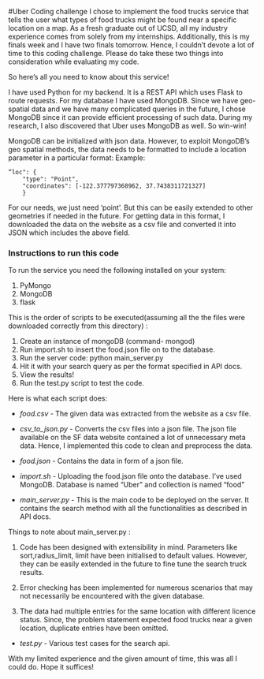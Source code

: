 #Uber Coding challenge
I chose to implement the food trucks service that tells the user what types of food trucks might be found near a specific location on a map. As a fresh graduate out of UCSD, all my industry experience comes from solely from my internships. Additionally, this is my finals week and I have two finals tomorrow. Hence, I couldn’t devote a lot of time to this coding challenge.  Please do take these two things into consideration while evaluating my code.

So here’s all you need to know about this service!

I have used Python for my backend. It is a REST API which uses Flask to route requests. For my database I have used MongoDB. Since we have geo-spatial data and we have many complicated queries in the future, I chose MongoDB since it can provide efficient processing of such data. During my research, I also discovered that Uber uses MongoDB as well. So win-win!

MongoDB can be initialized with json data. However, to exploit MongoDB’s geo spatial methods, the data needs to be formatted to include a location parameter in a particular format:
Example:
```
“loc": {
    "type": "Point", 
    "coordinates": [-122.377797368962, 37.7438311721327]
    }
```
For our needs, we just need ‘point’. But this can be easily extended to other geometries if needed in the future. For getting data in this format, I downloaded the data on the website as a csv file and converted it into JSON which includes the above field.

### Instructions to run this code
To run the service you need the following installed on your system:

1. PyMongo
2. MongoDB
3. flask

This is the order of scripts to be executed(assuming all the the files were downloaded correctly from this directory) :
1. Create an instance of mongoDB (command- mongod)
2. Run import.sh to insert the food.json file on to the database.
3. Run the server code: python main_server.py
4. Hit it with your search query as per the format specified in API docs.
5. View the results!
6. Run the test.py script to test the code.


Here is what each script does:
* _food.csv_ - The given data was extracted from the website as a csv file. 

* _csv_to_json.py_ - Converts the csv files into a json file. The json file available on the SF data website contained a lot of unnecessary meta data. Hence, I implemented this code to clean and preprocess the data.

* _food.json_ - Contains the data in form of a json file.

* _import.sh_ - Uploading the food.json file onto the database. I’ve used MongoDB. Database is named “Uber” and collection is named “food”

* _main_server.py_ - This is the main code to be deployed on the server. It contains the search method with all the functionalities as described in API docs.

Things to note about main_server.py :

1. Code has been designed with extensibility in mind. Parameters like sort,radius_limit, limit have been initialised to default values. However, they can be easily extended in the future to fine tune the search truck results.

2. Error checking has been implemented for numerous scenarios that may not necessarily be encountered with the given database.

3. The data had multiple entries for the same location with different licence status. Since, the problem statement expected food trucks near a given location, duplicate entries have been omitted.

* _test.py_ - Various test cases for the search api.


With my limited experience and the given amount of time, this was all I could do. Hope it suffices!


